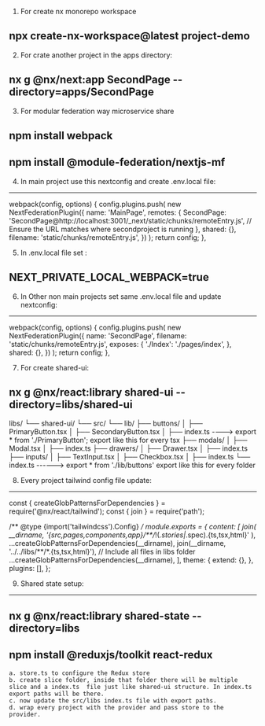 1. For create nx monorepo workspace
## npx create-nx-workspace@latest project-demo

2. For crate another project in the apps directory:
## nx g @nx/next:app SecondPage --directory=apps/SecondPage

3. For modular federation way microservice share
## npm install webpack
## npm install @module-federation/nextjs-mf

4. In main project use this nextconfig and create .env.local file:
----------------------------------------------------------------
 webpack(config, options) {
    config.plugins.push(
      new NextFederationPlugin({
        name: 'MainPage',
        remotes: {
          SecondPage:
            'SecondPage@http://localhost:3001/_next/static/chunks/remoteEntry.js', // Ensure the URL matches where secondproject is running
        },
        shared: {},
        filename: 'static/chunks/remoteEntry.js',
      })
    );
    return config;
  },

5. In .env.local file set : 
## NEXT_PRIVATE_LOCAL_WEBPACK=true

6. In Other non main projects set same .env.local file and update nextconfig:
-------------------------------------------------------------------
webpack(config, options) {
    config.plugins.push(
      new NextFederationPlugin({
        name: 'SecondPage',
        filename: 'static/chunks/remoteEntry.js',
        exposes: {
          './Index': './pages/index',
        },
        shared: {},
      })
    );
    return config;
  },


7. For create shared-ui:
## nx g @nx/react:library shared-ui --directory=libs/shared-ui

libs/
└── shared-ui/
    └── src/
        └── lib/
            ├── buttons/
            │   ├── PrimaryButton.tsx
            │   ├── SecondaryButton.tsx
            │   ├── index.ts ----> export * from './PrimaryButton'; export like this for every tsx
            ├── modals/
            │   ├── Modal.tsx
            │   ├── index.ts
            ├── drawers/
            │   ├── Drawer.tsx
            │   ├── index.ts
            ├── inputs/
            │   ├── TextInput.tsx
            │   ├── Checkbox.tsx
            │   ├── index.ts
            └── index.ts   ------> export * from './lib/buttons' export like this for every folder 


8. Every project tailwind config file update:
--------------------------------------------
const { createGlobPatternsForDependencies } = require('@nx/react/tailwind');
const { join } = require('path');

/** @type {import('tailwindcss').Config} */
module.exports = {
  content: [
    join(
      __dirname,
      '{src,pages,components,app}/**/*!(*.stories|*.spec).{ts,tsx,html}'
    ),
    ...createGlobPatternsForDependencies(__dirname),
    join(__dirname, '../../libs/**/*.{ts,tsx,html}'), // Include all files in libs folder
    ...createGlobPatternsForDependencies(__dirname),
  ],
  theme: {
    extend: {},
  },
  plugins: [],
};

9. Shared state setup:
-------------------------
## nx g @nx/react:library shared-state --directory=libs
## npm install @reduxjs/toolkit react-redux

    a. store.ts to configure the Redux store
    b. create slice folder, inside that folder there will be multiple slice and a index.ts  file just like shared-ui structure. In index.ts export paths will be there.
    c. now update the src/libs index.ts file with export paths.
    d. wrap every project with the provider and pass store to the provider.
